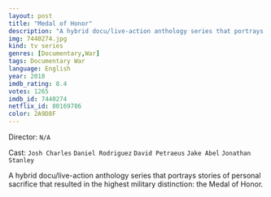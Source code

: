 ```yaml
---
layout: post
title: "Medal of Honor"
description: "A hybrid docu/live-action anthology series that portrays stories of personal sacrifice that resulted in the highest military distinction: the Medal of Honor..."
img: 7440274.jpg
kind: tv series
genres: [Documentary,War]
tags: Documentary War 
language: English
year: 2018
imdb_rating: 8.4
votes: 1265
imdb_id: 7440274
netflix_id: 80169786
color: 2A9D8F
---
```

Director: `N/A`  

Cast: `Josh Charles` `Daniel Rodriguez` `David Petraeus` `Jake Abel` `Jonathan Stanley` 

A hybrid docu/live-action anthology series that portrays stories of personal sacrifice that resulted in the highest military distinction: the Medal of Honor.